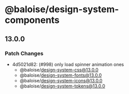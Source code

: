 # @baloise/design-system-components

## 13.0.0

### Patch Changes

- 4d5021d82: (#998) only load spinner animation ones
  - @baloise/design-system-css@13.0.0
  - @baloise/design-system-fonts@13.0.0
  - @baloise/design-system-icons@13.0.0
  - @baloise/design-system-tokens@13.0.0
